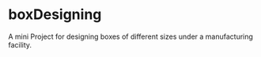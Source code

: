 # boxDesigning
A mini Project for designing boxes of different sizes under a manufacturing facility.
